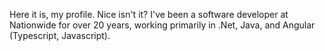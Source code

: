 Here it is, my profile.  Nice isn't it?  I've been a software developer at Nationwide for over 20 years, working primarily in .Net, Java, and Angular (Typescript, Javascript).
